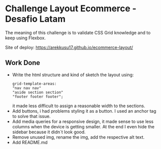 
# Challenge Layout Ecommerce - Desafio Latam

The meaning of this challenge is to validate CSS Grid knowledge and to keep using Flexbox.

Site of deploy: https://arekkusu17.github.io/ecommerce-layout/







## Work Done
- Write the html structure and kind of sketch the layout using:
    ~~~
    grid-template-areas:
    "nav nav nav"
    "aside section section"
    "footer footer footer";
    ~~~
    it made less difficult to assign a reasonable width to the sections.
- Add buttons, i had problems styling it as a button. I used an anchor tag to solve that issue.
- Add media queries for a responsive design, it made sense to use less columns when the device is getting smaller. At the end I even hide the sidebar because it didn´t look good.
- Remove unused img, rename the img, add the respective alt text.     
- Add README.md
